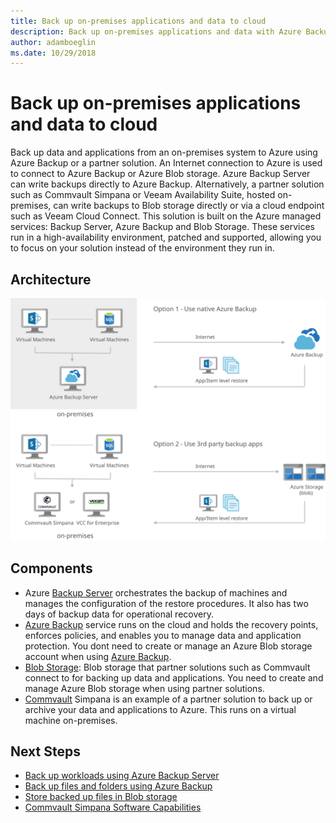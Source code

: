 ```yaml
---
title: Back up on-premises applications and data to cloud
description: Back up on-premises applications and data with Azure Backup and Blob storage applications. Read documentation on implementing these archiving solutions today.
author: adamboeglin
ms.date: 10/29/2018
---
```

# Back up on-premises applications and data to cloud
Back up data and applications from an on-premises system to Azure using Azure Backup or a partner solution. An Internet connection to Azure is used to connect to Azure Backup or Azure Blob storage. Azure Backup Server can write backups directly to Azure Backup. Alternatively, a partner solution such as Commvault Simpana or Veeam Availability Suite, hosted on-premises, can write backups to Blob storage directly or via a cloud endpoint such as Veeam Cloud Connect.
This solution is built on the Azure managed services: Backup Server, Azure Backup and Blob Storage. These services run in a high-availability environment, patched and supported, allowing you to focus on your solution instead of the environment they run in.

## Architecture
<img src="media/backup-archive-on-premises-applications.svg" alt='architecture diagram' />

## Components
* Azure [Backup Server](http://azure.microsoft.com/services/backup/) orchestrates the backup of machines and manages the configuration of the restore procedures. It also has two days of backup data for operational recovery.
* [Azure Backup](http://azure.microsoft.com/services/backup/) service runs on the cloud and holds the recovery points, enforces policies, and enables you to manage data and application protection. You dont need to create or manage an Azure Blob storage account when using [Azure Backup](http://azure.microsoft.com/services/backup/).
* [Blob Storage](href="http://azure.microsoft.com/services/storage/blobs/): Blob storage that partner solutions such as Commvault connect to for backing up data and applications. You need to create and manage Azure Blob storage when using partner solutions.
* [Commvault](http://azure.microsoft.com/marketplace/partners/commvault/commvault/) Simpana is an example of a partner solution to back up or archive your data and applications to Azure. This runs on a virtual machine on-premises.

## Next Steps
* [Back up workloads using Azure Backup Server](https://docs.microsoft.com/api/Redirect/documentation/articles/backup-azure-microsoft-azure-backup/)
* [Back up files and folders using Azure Backup](https://docs.microsoft.com/api/Redirect/documentation/articles/backup-try-azure-backup-in-10-mins/)
* [Store backed up files in Blob storage](https://docs.microsoft.com/api/Redirect/documentation/articles/storage-dotnet-how-to-use-blobs/)
* [Commvault Simpana Software Capabilities](https://documentation.commvault.com/commvault/v10/article?p=whats_new/c_commcell_features.htm)